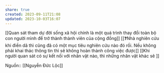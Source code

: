 ```yaml
---
share: true
created: 2023-09-11T21:08
updated: 2023-10-03T16:07
---
```

[[Quan sát tham dự đời sống xã hội chính là một quá trình thay đổi toàn bộ con người mình để trở thành thành viên của cộng đồng]]
[[❓Nhà nghiên cứu khi điền dã thì cũng đã có một mục tiêu nghiên cứu nào đó rồi. Nếu không phải khai thác thông tin thì sẽ không hoàn thành công việc được]] 
[[Khi người quan sát có sự kết nối với nhân vật nào, thì những nhân vật khác sẽ ]] 

Nguồn:: [[Nguyễn Đức Lộc]]